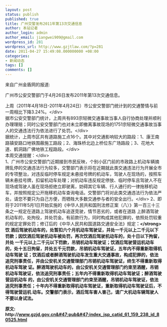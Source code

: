 ```yaml
---
layout: post
status: publish
published: true
title: 广州交警发布2011年第13次交通信息
author: 本站记者
author_login: admin
author_email: jiangwei909@gmail.com
wordpress_id: 281
wordpress_url: http://www.gzjtlaw.com/?p=281
date: 2011-04-27 15:49:08.000000000 +08:00
categories:
- 新闻动态
tags: []
comments: []
---
```

来自广州金盾网的报道:

广州市公安交警部门于4月26日发布2011年第13次交通信息。
<div>上周（2011年4月18日-2011年4月24日）市公安交警部门统计到的交通警情与前一周相比下降3.24%。<&#47;div>
<div>据市公安交警部门统计，上周共有893宗轻微交通事故当事人自行协商处理并顺利办理理赔；同时公安交警部门也对未立即撤离事故现场的1751宗轻微交通事故当事人的交通违法行为依法进行了处罚。<&#47;div>
<div>据统计，上周市区共有道路施工点16个。其中对交通影响较大的路段：1、康王南路镇安路口地铁围蔽施工路段；2、海珠桥北边上桥位东广场路段；3、花地大道、鹤洞路广佛地铁工程路段。<&#47;div>
<div>本周交通提醒：<&#47;div>
<div>1、广州市公安交警部门近期接到市民反映，个别小区门前的市政路上机动车辆摘牌乱停的交通违法行为较多，交警部门表示将在近期就此类交通违法行为开展全市 的专项整治，对违反临时停车规定未悬挂号牌的机动车，驾驶人在现场的，按照车辆未悬挂号牌，扣留机动车处理；对机动车违反规定停放、临时停车且驾驶人不在 现场或驾驶人虽在现场拒绝立即驶离，妨碍其它车辆、行人通行的一律拖移机动车，并按照规定公开拖移机动车查询电话。交警部门将对此类交通违法行为依法严 处，请您不要只为自己方便，而牺牲大多数交通参与者的安全出行。<&#47;div>
2、即将于2011年5月1日开始实施的《中华人民共和国刑法修正案（八）》第一百三十三条之一规定在道路上驾驶机动车追逐竞驶，情节恶劣的，或者在道路 上醉酒驾驶机动车的，处拘役，并处罚金。有前款行为，同时构成其他犯罪的，依照处罚较重的规定定罪处罚；修订后的《中华人民共和国道路交通安全法》规定<strong>：<&#47;strong>饮 酒后驾驶机动车的，处暂扣六个月机动车驾驶证，并处一千元以上二千元以下罚款；因饮酒后驾驶机动车被处罚，再次饮酒后驾驶机动车的，处十日以下拘留，并处 一千元以上二千元以下罚款，吊销机动车驾驶证；饮酒后驾驶营运机动车的，处十五日拘留，并处五千元罚款，吊销机动车驾驶证，五年内不得重新取得机动车驾驶 证；饮酒后或者醉酒驾驶机动车发生重大交通事故，构成犯罪的，依法追究刑事责任，并由公安机关交通管理部门吊销机动车驾驶证，终生不得重新取得机动车驾驶 证。醉酒驾驶机动车的，由公安机关交通管理部门约束至酒醒，吊销机动车驾驶证，依法追究刑事责任；五年内不得重新取得机动车驾驶证；醉酒驾驶营运机动车 的，由公安机关交通管理部门约束至酒醒，吊销机动车驾驶证，依法追究刑事责任；十年内不得重新取得机动车驾驶证，重新取得机动车驾驶证后，不得驾驶营运机 动车。交警部门表示，酒后驾车害人害己，请广大机动车辆驾驶人不要以身试法。

原文: http:&#47;&#47;www.gzjd.gov.cn&#47;pub&#47;index_jsp_catid_61_159_238_id_80525.html
